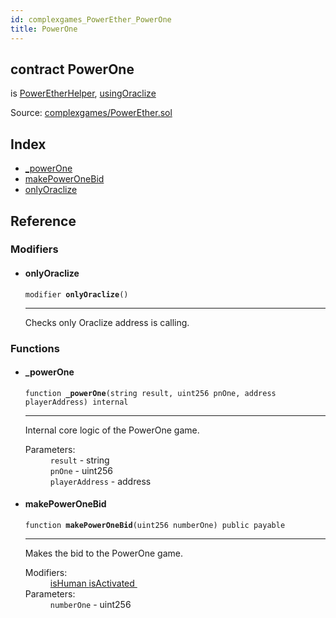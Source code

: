 ```yaml
---
id: complexgames_PowerEther_PowerOne
title: PowerOne
---
```


<div class="contract-doc"><div class="contract"><h2 class="contract-header"><span class="contract-kind">contract</span> PowerOne</h2><p class="base-contracts"><span>is</span> <a href="complexgames_PowerEther_PowerEtherHelper.html">PowerEtherHelper</a><span>, </span><a href="complexgames_PowerEther_usingOraclize.html">usingOraclize</a></p><div class="source">Source: <a href="https://github.com/FriendlyUser/solidity-smart-contracts//blob/v0.2.0/contracts/complexgames/PowerEther.sol" target="_blank">complexgames/PowerEther.sol</a></div></div><div class="index"><h2>Index</h2><ul><li><a href="complexgames_PowerEther_PowerOne.html#_powerOne">_powerOne</a></li><li><a href="complexgames_PowerEther_PowerOne.html#makePowerOneBid">makePowerOneBid</a></li><li><a href="complexgames_PowerEther_PowerOne.html#onlyOraclize">onlyOraclize</a></li></ul></div><div class="reference"><h2>Reference</h2><div class="modifiers"><h3>Modifiers</h3><ul><li><div class="item modifier"><span id="onlyOraclize" class="anchor-marker"></span><h4 class="name">onlyOraclize</h4><div class="body"><code class="signature">modifier <strong>onlyOraclize</strong><span>() </span></code><hr/><div class="description"><p>Checks only Oraclize address is calling.</p></div></div></div></li></ul></div><div class="functions"><h3>Functions</h3><ul><li><div class="item function"><span id="_powerOne" class="anchor-marker"></span><h4 class="name">_powerOne</h4><div class="body"><code class="signature">function <strong>_powerOne</strong><span>(string result, uint256 pnOne, address playerAddress) </span><span>internal </span></code><hr/><div class="description"><p>Internal core logic of the PowerOne game.</p></div><dl><dt><span class="label-parameters">Parameters:</span></dt><dd><div><code>result</code> - string</div><div><code>pnOne</code> - uint256</div><div><code>playerAddress</code> - address</div></dd></dl></div></div></li><li><div class="item function"><span id="makePowerOneBid" class="anchor-marker"></span><h4 class="name">makePowerOneBid</h4><div class="body"><code class="signature">function <strong>makePowerOneBid</strong><span>(uint256 numberOne) </span><span>public </span><span>payable </span></code><hr/><div class="description"><p>Makes the bid to the PowerOne game.</p></div><dl><dt><span class="label-modifiers">Modifiers:</span></dt><dd><a href="complexgames_PowerEther_PowerEtherBase.html#isHuman">isHuman </a><a href="complexgames_PowerEther_PowerEtherBase.html#isActivated">isActivated </a></dd><dt><span class="label-parameters">Parameters:</span></dt><dd><div><code>numberOne</code> - uint256</div></dd></dl></div></div></li></ul></div></div></div>
